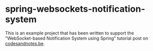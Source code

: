 # spring-websockets-notification-system

This is an example project that has been written to support the "WebSocket-based Notification System using Spring" tutorial post on [codesandnotes.be](codesandnotes.be).
